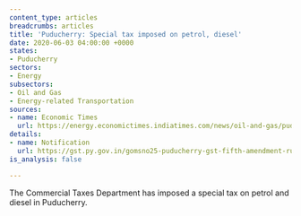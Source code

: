 ```yaml
---
content_type: articles
breadcrumbs: articles
title: 'Puducherry: Special tax imposed on petrol, diesel'
date: 2020-06-03 04:00:00 +0000
states:
- Puducherry
sectors:
- Energy
subsectors:
- Oil and Gas
- Energy-related Transportation
sources:
- name: Economic Times
  url: https://energy.economictimes.indiatimes.com/news/oil-and-gas/puducherry-special-tax-imposed-on-petrol-diesel/76090663
details:
- name: Notification
  url: https://gst.py.gov.in/gomsno25-puducherry-gst-fifth-amendment-rules-2020
is_analysis: false

---
```

The Commercial Taxes Department has imposed a special tax on petrol and diesel in Puducherry.
